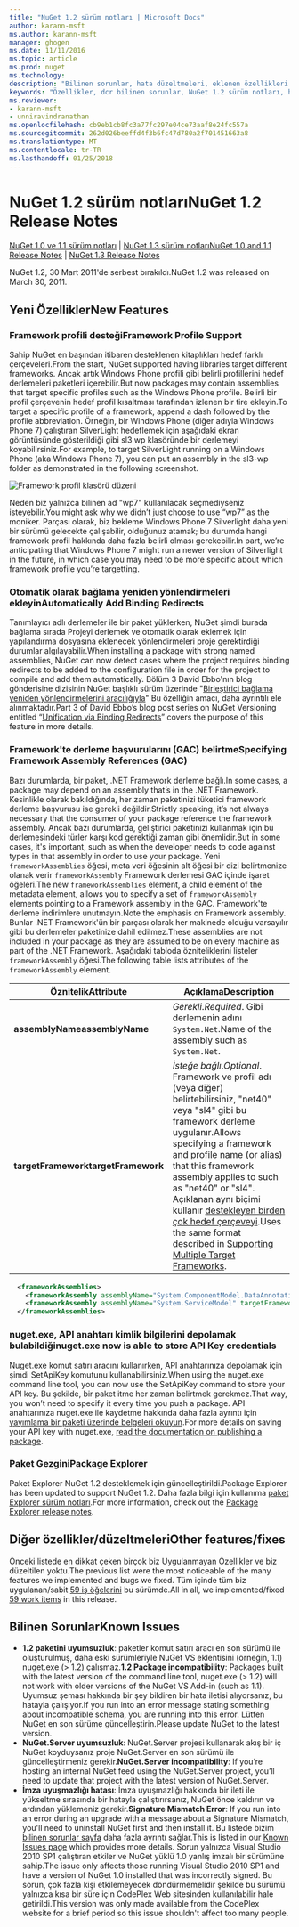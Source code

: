 ```yaml
---
title: "NuGet 1.2 sürüm notları | Microsoft Docs"
author: karann-msft
ms.author: karann-msft
manager: ghogen
ms.date: 11/11/2016
ms.topic: article
ms.prod: nuget
ms.technology: 
description: "Bilinen sorunlar, hata düzeltmeleri, eklenen özellikleri ve dcr dahil olmak üzere NuGet 1.2 için sürüm notları."
keywords: "Özellikler, dcr bilinen sorunlar, NuGet 1.2 sürüm notları, hata düzeltmeleri eklendi"
ms.reviewer:
- karann-msft
- unniravindranathan
ms.openlocfilehash: cb9eb1cb8fc3a77fc297e04ce73aaf8e24fc557a
ms.sourcegitcommit: 262d026beeffd4f3b6fc47d780a2f701451663a8
ms.translationtype: MT
ms.contentlocale: tr-TR
ms.lasthandoff: 01/25/2018
---
```

# <a name="nuget-12-release-notes"></a><span data-ttu-id="bb84f-104">NuGet 1.2 sürüm notları</span><span class="sxs-lookup"><span data-stu-id="bb84f-104">NuGet 1.2 Release Notes</span></span>

<span data-ttu-id="bb84f-105">[NuGet 1.0 ve 1.1 sürüm notları](../release-notes/nuget-1.1.md) | [NuGet 1.3 sürüm notları](../release-notes/nuget-1.3.md)</span><span class="sxs-lookup"><span data-stu-id="bb84f-105">[NuGet 1.0 and 1.1 Release Notes](../release-notes/nuget-1.1.md) | [NuGet 1.3 Release Notes](../release-notes/nuget-1.3.md)</span></span>

<span data-ttu-id="bb84f-106">NuGet 1.2, 30 Mart 2011'de serbest bırakıldı.</span><span class="sxs-lookup"><span data-stu-id="bb84f-106">NuGet 1.2 was released on March 30, 2011.</span></span>

## <a name="new-features"></a><span data-ttu-id="bb84f-107">Yeni Özellikler</span><span class="sxs-lookup"><span data-stu-id="bb84f-107">New Features</span></span>

### <a name="framework-profile-support"></a><span data-ttu-id="bb84f-108">Framework profili desteği</span><span class="sxs-lookup"><span data-stu-id="bb84f-108">Framework Profile Support</span></span>

<span data-ttu-id="bb84f-109">Sahip NuGet en başından itibaren desteklenen kitaplıkları hedef farklı çerçeveleri.</span><span class="sxs-lookup"><span data-stu-id="bb84f-109">From the start, NuGet supported having libraries target different frameworks.</span></span> <span data-ttu-id="bb84f-110">Ancak artık Windows Phone profili gibi belirli profillerini hedef derlemeleri paketleri içerebilir.</span><span class="sxs-lookup"><span data-stu-id="bb84f-110">But now packages may contain assemblies that target specific profiles such as the Windows Phone profile.</span></span> <span data-ttu-id="bb84f-111">Belirli bir profil çerçevenin hedef profil kısaltması tarafından izlenen bir tire ekleyin.</span><span class="sxs-lookup"><span data-stu-id="bb84f-111">To target a specific profile of a framework, append a dash followed by the profile abbreviation.</span></span> <span data-ttu-id="bb84f-112">Örneğin, bir Windows Phone (diğer adıyla Windows Phone 7) çalıştıran SilverLight hedeflemek için aşağıdaki ekran görüntüsünde gösterildiği gibi sl3 wp klasöründe bir derlemeyi koyabilirsiniz.</span><span class="sxs-lookup"><span data-stu-id="bb84f-112">For example, to target SilverLight running on a Windows Phone (aka Windows Phone 7), you can put an assembly in the sl3-wp folder as demonstrated in the following screenshot.</span></span>

![Framework profil klasörü düzeni](./media/framework-profile-support.png)

<span data-ttu-id="bb84f-114">Neden biz yalnızca bilinen ad "wp7" kullanılacak seçmediyseniz isteyebilir.</span><span class="sxs-lookup"><span data-stu-id="bb84f-114">You might ask why we didn’t just choose to use “wp7” as the moniker.</span></span> <span data-ttu-id="bb84f-115">Parçası olarak, biz bekleme Windows Phone 7 Silverlight daha yeni bir sürümü gelecekte çalışabilir, olduğunuz atamak; bu durumda hangi framework profil hakkında daha fazla belirli olması gerekebilir.</span><span class="sxs-lookup"><span data-stu-id="bb84f-115">In part, we’re anticipating that Windows Phone 7 might run a newer version of Silverlight in the future, in which case you may need to be more specific about which framework profile you’re targetting.</span></span>

### <a name="automatically-add-binding-redirects"></a><span data-ttu-id="bb84f-116">Otomatik olarak bağlama yeniden yönlendirmeleri ekleyin</span><span class="sxs-lookup"><span data-stu-id="bb84f-116">Automatically Add Binding Redirects</span></span>

<span data-ttu-id="bb84f-117">Tanımlayıcı adlı derlemeler ile bir paket yüklerken, NuGet şimdi burada bağlama sırada Projeyi derlemek ve otomatik olarak eklemek için yapılandırma dosyasına eklenecek yönlendirmeleri proje gerektirdiği durumlar algılayabilir.</span><span class="sxs-lookup"><span data-stu-id="bb84f-117">When installing a package with strong named assemblies, NuGet can now detect cases where the project requires binding redirects to be added to the configuration file in order for the project to compile and add them automatically.</span></span> <span data-ttu-id="bb84f-118">Bölüm 3 David Ebbo'nın blog gönderisine dizisinin NuGet başlıklı sürüm üzerinde "[Birleştirici bağlama yeniden yönlendirmelerini aracılığıyla](http://blog.davidebbo.com/2011/01/nuget-versioning-part-3-unification-via.html)" Bu özelliğin amacı, daha ayrıntılı ele alınmaktadır.</span><span class="sxs-lookup"><span data-stu-id="bb84f-118">Part 3 of David Ebbo’s blog post series on NuGet Versioning entitled “[Unification via Binding Redirects](http://blog.davidebbo.com/2011/01/nuget-versioning-part-3-unification-via.html)” covers the purpose of this feature in more details.</span></span>

<a name="framework-assembly-refs"></a>

### <a name="specifying-framework-assembly-references-gac"></a><span data-ttu-id="bb84f-119">Framework'te derleme başvurularını (GAC) belirtme</span><span class="sxs-lookup"><span data-stu-id="bb84f-119">Specifying Framework Assembly References (GAC)</span></span>

<span data-ttu-id="bb84f-120">Bazı durumlarda, bir paket, .NET Framework derleme bağlı.</span><span class="sxs-lookup"><span data-stu-id="bb84f-120">In some cases, a package may depend on an assembly that’s in the .NET Framework.</span></span> <span data-ttu-id="bb84f-121">Kesinlikle olarak bakıldığında, her zaman paketinizi tüketici framework derleme başvurusu ise gerekli değildir.</span><span class="sxs-lookup"><span data-stu-id="bb84f-121">Strictly speaking, it’s not always necessary that the consumer of your package reference the framework assembly.</span></span> <span data-ttu-id="bb84f-122">Ancak bazı durumlarda, geliştirici paketinizi kullanmak için bu derlemesindeki türler karşı kod gerektiği zaman gibi önemlidir.</span><span class="sxs-lookup"><span data-stu-id="bb84f-122">But in some cases, it's important, such as when the developer needs to code against types in that assembly in order to use your package.</span></span> <span data-ttu-id="bb84f-123">Yeni `frameworkAssemblies` öğesi, meta veri öğesinin alt öğesi bir dizi belirtmenize olanak verir `frameworkAssembly` Framework derlemesi GAC içinde işaret öğeleri.</span><span class="sxs-lookup"><span data-stu-id="bb84f-123">The new `frameworkAssemblies` element, a child element of the metadata element, allows you to specify a set of `frameworkAssembly` elements pointing to a Framework assembly in the GAC.</span></span> <span data-ttu-id="bb84f-124">Framework'te derleme indirimlere unutmayın.</span><span class="sxs-lookup"><span data-stu-id="bb84f-124">Note the emphasis on Framework assembly.</span></span>
<span data-ttu-id="bb84f-125">Bunlar .NET Framework'ün bir parçası olarak her makinede olduğu varsayılır gibi bu derlemeler paketinize dahil edilmez.</span><span class="sxs-lookup"><span data-stu-id="bb84f-125">These assemblies are not included in your package as they are assumed to be on every machine  as part of the .NET Framework.</span></span> <span data-ttu-id="bb84f-126">Aşağıdaki tabloda özniteliklerini listeler `frameworkAssembly` öğesi.</span><span class="sxs-lookup"><span data-stu-id="bb84f-126">The following table lists attributes of the `frameworkAssembly` element.</span></span>


|<span data-ttu-id="bb84f-127">Öznitelik</span><span class="sxs-lookup"><span data-stu-id="bb84f-127">Attribute</span></span> |<span data-ttu-id="bb84f-128">Açıklama</span><span class="sxs-lookup"><span data-stu-id="bb84f-128">Description</span></span>|
|----------------|-----------|
|<span data-ttu-id="bb84f-129">**assemblyName**</span><span class="sxs-lookup"><span data-stu-id="bb84f-129">**assemblyName**</span></span>|<span data-ttu-id="bb84f-130">*Gerekli*.</span><span class="sxs-lookup"><span data-stu-id="bb84f-130">*Required*.</span></span> <span data-ttu-id="bb84f-131">Gibi derlemenin adını `System.Net`.</span><span class="sxs-lookup"><span data-stu-id="bb84f-131">Name of the assembly such as `System.Net`.</span></span>|
|<span data-ttu-id="bb84f-132">**targetFramework**</span><span class="sxs-lookup"><span data-stu-id="bb84f-132">**targetFramework**</span></span>|<span data-ttu-id="bb84f-133">*İsteğe bağlı*.</span><span class="sxs-lookup"><span data-stu-id="bb84f-133">*Optional*.</span></span> <span data-ttu-id="bb84f-134">Framework ve profil adı (veya diğer) belirtebilirsiniz, "net40" veya "sl4" gibi bu framework derleme uygulanır.</span><span class="sxs-lookup"><span data-stu-id="bb84f-134">Allows specifying a framework and profile name (or alias) that this framework assembly applies to such as "net40" or "sl4".</span></span> <span data-ttu-id="bb84f-135">Açıklanan aynı biçimi kullanır [destekleyen birden çok hedef çerçeveyi](../create-packages/supporting-multiple-target-frameworks.md).</span><span class="sxs-lookup"><span data-stu-id="bb84f-135">Uses the same format described in [Supporting Multiple Target Frameworks](../create-packages/supporting-multiple-target-frameworks.md).</span></span>|

```xml
  <frameworkAssemblies>
    <frameworkAssembly assemblyName="System.ComponentModel.DataAnnotations" targetFramework="net40" />
    <frameworkAssembly assemblyName="System.ServiceModel" targetFramework="net40" />
  </frameworkAssemblies>
```

### <a name="nugetexe-now-is-able-to-store-api-key-credentials"></a><span data-ttu-id="bb84f-136">nuget.exe, API anahtarı kimlik bilgilerini depolamak bulabildiği</span><span class="sxs-lookup"><span data-stu-id="bb84f-136">nuget.exe now is able to store API Key credentials</span></span>

<span data-ttu-id="bb84f-137">Nuget.exe komut satırı aracını kullanırken, API anahtarınıza depolamak için şimdi SetApiKey komutunu kullanabilirsiniz.</span><span class="sxs-lookup"><span data-stu-id="bb84f-137">When using the nuget.exe command line tool, you can now use the SetApiKey command to store your API key.</span></span> <span data-ttu-id="bb84f-138">Bu şekilde, bir paket itme her zaman belirtmek gerekmez.</span><span class="sxs-lookup"><span data-stu-id="bb84f-138">That way, you won’t need to specify it every time you push a package.</span></span> <span data-ttu-id="bb84f-139">API anahtarınıza nuget.exe ile kaydetme hakkında daha fazla ayrıntı için [yayımlama bir paketi üzerinde belgeleri okuyun](../create-packages/publish-a-package.md).</span><span class="sxs-lookup"><span data-stu-id="bb84f-139">For more details on saving your API key with nuget.exe, [read the documentation on publishing a package](../create-packages/publish-a-package.md).</span></span>

### <a name="package-explorer"></a><span data-ttu-id="bb84f-140">Paket Gezgini</span><span class="sxs-lookup"><span data-stu-id="bb84f-140">Package Explorer</span></span>
<span data-ttu-id="bb84f-141">Paket Explorer NuGet 1.2 desteklemek için güncelleştirildi.</span><span class="sxs-lookup"><span data-stu-id="bb84f-141">Package Explorer has been updated to support NuGet 1.2.</span></span> <span data-ttu-id="bb84f-142">Daha fazla bilgi için kullanıma [paket Explorer sürüm notları](http://nuget.codeplex.com/wikipage?title=New%20features%20in%20NuGet%20Package%20Explorer%201.0).</span><span class="sxs-lookup"><span data-stu-id="bb84f-142">For more information, check out the [Package Explorer release notes](http://nuget.codeplex.com/wikipage?title=New%20features%20in%20NuGet%20Package%20Explorer%201.0).</span></span>

## <a name="other-featuresfixes"></a><span data-ttu-id="bb84f-143">Diğer özellikler/düzeltmeleri</span><span class="sxs-lookup"><span data-stu-id="bb84f-143">Other features/fixes</span></span>

<span data-ttu-id="bb84f-144">Önceki listede en dikkat çeken birçok biz Uygulanmayan Özellikler ve biz düzeltilen yoktu.</span><span class="sxs-lookup"><span data-stu-id="bb84f-144">The previous list were the most noticeable of the many features we implemented and bugs we fixed.</span></span> <span data-ttu-id="bb84f-145">Tüm içinde tüm biz uygulanan/sabit [59 iş öğelerini](http://nuget.codeplex.com/workitem/list/advanced?keyword=&status=All&type=All&priority=All&release=NuGet%201.2&assignedTo=All&component=All&sortField=Votes&sortDirection=Descending&page=0) bu sürümde.</span><span class="sxs-lookup"><span data-stu-id="bb84f-145">All in all, we implemented/fixed [59 work items](http://nuget.codeplex.com/workitem/list/advanced?keyword=&status=All&type=All&priority=All&release=NuGet%201.2&assignedTo=All&component=All&sortField=Votes&sortDirection=Descending&page=0) in this release.</span></span>

## <a name="known-issues"></a><span data-ttu-id="bb84f-146">Bilinen Sorunlar</span><span class="sxs-lookup"><span data-stu-id="bb84f-146">Known Issues</span></span>

* <span data-ttu-id="bb84f-147">**1.2 paketini uyumsuzluk**: paketler komut satırı aracı en son sürümü ile oluşturulmuş, daha eski sürümleriyle NuGet VS eklentisini (örneğin, 1.1) nuget.exe (> 1.2) çalışmaz.</span><span class="sxs-lookup"><span data-stu-id="bb84f-147">**1.2 Package incompatibility**: Packages built with the latest version of the command line tool, nuget.exe (> 1.2) will not work with older versions of the NuGet VS Add-in (such as 1.1).</span></span> <span data-ttu-id="bb84f-148">Uyumsuz şeması hakkında bir şey bildiren bir hata iletisi alıyorsanız, bu hatayla çalışıyor.</span><span class="sxs-lookup"><span data-stu-id="bb84f-148">If you run into an error message stating something about incompatible schema, you are running into this error.</span></span> <span data-ttu-id="bb84f-149">Lütfen NuGet en son sürüme güncelleştirin.</span><span class="sxs-lookup"><span data-stu-id="bb84f-149">Please update NuGet to the latest version.</span></span>
* <span data-ttu-id="bb84f-150">**NuGet.Server uyumsuzluk**: NuGet.Server projesi kullanarak akış bir iç NuGet koyduysanız proje NuGet.Server en son sürümü ile güncelleştirmeniz gerekir.</span><span class="sxs-lookup"><span data-stu-id="bb84f-150">**NuGet.Server incompatibility**: If you’re hosting an internal NuGet feed using the NuGet.Server project, you’ll need to update that project with the latest version of NuGet.Server.</span></span>
* <span data-ttu-id="bb84f-151">**İmza uyuşmazlığı hatası**: İmza uyuşmazlığı hakkında bir ileti ile yükseltme sırasında bir hatayla çalıştırırsanız, NuGet önce kaldırın ve ardından yüklemeniz gerekir.</span><span class="sxs-lookup"><span data-stu-id="bb84f-151">**Signature Mismatch Error**: If you run into an error during an upgrade with a message about a Signature Mismatch, you'll need to uninstall NuGet first and then install it.</span></span> <span data-ttu-id="bb84f-152">Bu listede bizim [bilinen sorunlar sayfa](../release-notes/Known-Issues.md) daha fazla ayrıntı sağlar.</span><span class="sxs-lookup"><span data-stu-id="bb84f-152">This is listed in our [Known Issues page](../release-notes/Known-Issues.md) which provides more details.</span></span> <span data-ttu-id="bb84f-153">Sorun yalnızca Visual Studio 2010 SP1 çalıştıran etkiler ve NuGet yüklü 1.0 yanlış imzalı bir sürümüne sahip.</span><span class="sxs-lookup"><span data-stu-id="bb84f-153">The issue only affects those running Visual Studio 2010 SP1 and have a version of NuGet 1.0 installed that was incorrectly signed.</span></span> <span data-ttu-id="bb84f-154">Bu sorun, çok fazla kişi etkilemeyecek döndürmemelidir şekilde bu sürümü yalnızca kısa bir süre için CodePlex Web sitesinden kullanılabilir hale getirildi.</span><span class="sxs-lookup"><span data-stu-id="bb84f-154">This version was only made available from the CodePlex website for a brief period so this issue shouldn't affect too many people.</span></span>